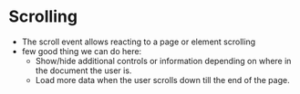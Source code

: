 # Scrolling

- The scroll event allows reacting to a page or element scrolling
- few good thing we can do here:
  - Show/hide additional controls or information depending on where in the document the user is.
  - Load more data when the user scrolls down till the end of the page.
